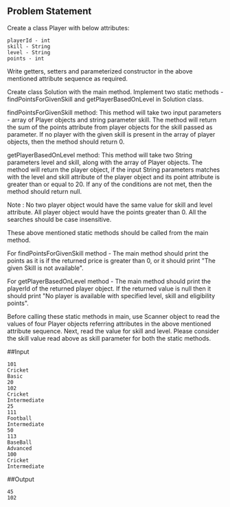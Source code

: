 ## Problem Statement

Create a class Player with below attributes:

    playerId - int 
    skill - String 
    level - String 
    points - int

Write getters, setters and parameterized constructor in the above mentioned attribute sequence as required.

Create class Solution with the main method.
Implement two static methods - findPointsForGivenSkill and getPlayerBasedOnLevel in Solution class.

findPointsForGivenSkill method: 
This method will take two input parameters - array of Player objects and string parameter skill. 
The method will return the sum of the points attribute from player objects for the skill passed as parameter. 
If no player with the given skill is present in the array of player objects, then the method should return 0.

getPlayerBasedOnLevel method: 
This method will take two String parameters level and skill, along with the array of Player objects. 
The method will return the player object, if the input String parameters matches with the level and skill attribute of the player object and its point attribute is greater than or equal to 20. 
If any of the conditions are not met, then the method should return null.

Note : No two player object would have the same value for skill and level attribute. 
All player object would have the points greater than 0. All the searches should be case insensitive.

These above mentioned static methods should be called from the main method.

For findPointsForGivenSkill method - 
The main method should print the points as it is if the returned price is greater than 0, or it should print "The given Skill is not available".

For getPlayerBasedOnLevel method - 
The main method should print the playerId of the returned player object. If the returned value is null then it should print "No player is available with specified level, skill and eligibility points".

Before calling these static methods in main, use Scanner object to read the values of four Player objects referring attributes in the above mentioned attribute sequence. 
Next, read the value for skill and level. Please consider the skill value read above as skill parameter for both the static methods.

##Input

    101
    Cricket
    Basic
    20
    102
    Cricket
    Intermediate
    25
    111
    Football
    Intermediate
    50
    113
    BaseBall
    Advanced
    100
    Cricket
    Intermediate

##Output
    
    45
    102

